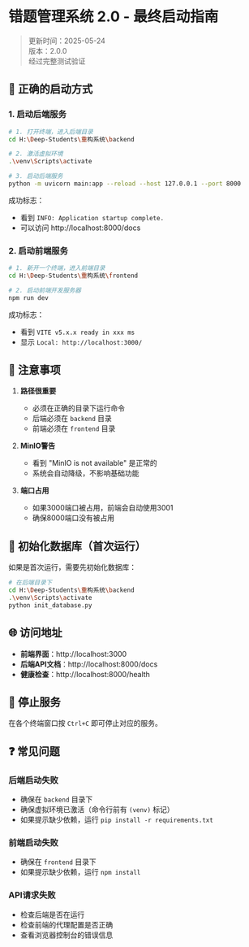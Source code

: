 # 错题管理系统 2.0 - 最终启动指南

> 更新时间：2025-05-24  
> 版本：2.0.0  
> 经过完整测试验证

## 🚀 正确的启动方式

### 1. 启动后端服务

```bash
# 1. 打开终端，进入后端目录
cd H:\Deep-Students\重构系统\backend

# 2. 激活虚拟环境
.\venv\Scripts\activate

# 3. 启动后端服务
python -m uvicorn main:app --reload --host 127.0.0.1 --port 8000
```

成功标志：
- 看到 `INFO: Application startup complete.`
- 可以访问 http://localhost:8000/docs

### 2. 启动前端服务

```bash
# 1. 新开一个终端，进入前端目录
cd H:\Deep-Students\重构系统\frontend

# 2. 启动前端开发服务器
npm run dev
```

成功标志：
- 看到 `VITE v5.x.x ready in xxx ms`
- 显示 `Local: http://localhost:3000/`

## 📝 注意事项

1. **路径很重要**
   - 必须在正确的目录下运行命令
   - 后端必须在 `backend` 目录
   - 前端必须在 `frontend` 目录

2. **MinIO警告**
   - 看到 "MinIO is not available" 是正常的
   - 系统会自动降级，不影响基础功能

3. **端口占用**
   - 如果3000端口被占用，前端会自动使用3001
   - 确保8000端口没有被占用

## 🔧 初始化数据库（首次运行）

如果是首次运行，需要先初始化数据库：

```bash
# 在后端目录下
cd H:\Deep-Students\重构系统\backend
.\venv\Scripts\activate
python init_database.py
```

## 🌐 访问地址

- **前端界面**：http://localhost:3000
- **后端API文档**：http://localhost:8000/docs
- **健康检查**：http://localhost:8000/health

## 🛑 停止服务

在各个终端窗口按 `Ctrl+C` 即可停止对应的服务。

## ❓ 常见问题

### 后端启动失败
- 确保在 `backend` 目录下
- 确保虚拟环境已激活（命令行前有 `(venv)` 标记）
- 如果提示缺少依赖，运行 `pip install -r requirements.txt`

### 前端启动失败  
- 确保在 `frontend` 目录下
- 如果提示缺少依赖，运行 `npm install`

### API请求失败
- 检查后端是否在运行
- 检查前端的代理配置是否正确
- 查看浏览器控制台的错误信息 